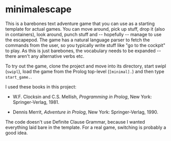 # minimalescape
This is a barebones text adventure game that you can use as a starting template for actual games. You can move around, pick up stuff, drop it (also in containers), look around, punch stuff and -- hopefully -- manage to use the escapepod. The game has a natural language parser to fetch the commands from the user, so you typically write stuff like "go to the cockpit" to play. As this is just barebones, the vocabulary needs to be expanded -- there aren't any alternative verbs etc.

To try out the game, clone the project and move into its directory, start swipl (`swipl`), load the game from the Prolog top-level (`[minimal].`) and then type `start_game.`.

I used these books in this project:

* W.F. Clocksin and C.S. Mellish, _Programming in Prolog_, New York: Springer-Verlag, 1981.

* Dennis Merrit, _Adventure in Prolog_, New York: Springer-Verlag, 1990.

The code doesn't use Definite Clause Grammar, because I wanted everything laid bare in the template. For a real game, switching is probably a good idea.
